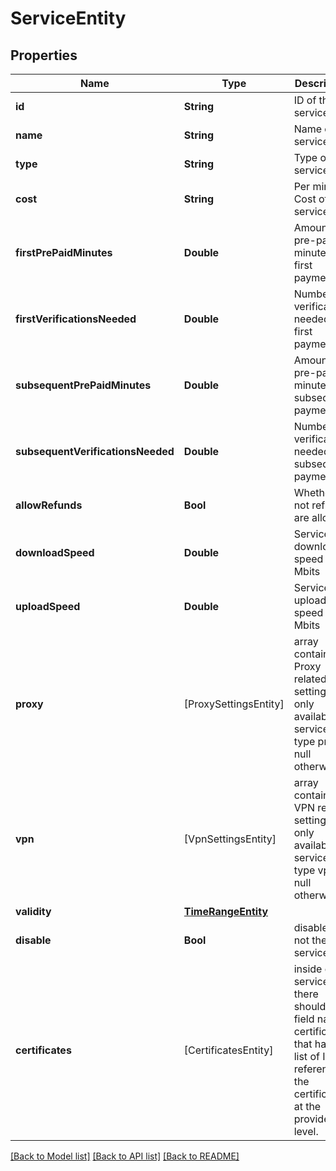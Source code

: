 # ServiceEntity

## Properties
Name | Type | Description | Notes
------------ | ------------- | ------------- | -------------
**id** | **String** | ID of the service | [optional] 
**name** | **String** | Name of the service | 
**type** | **String** | Type of the service | 
**cost** | **String** | Per minute Cost of the service | 
**firstPrePaidMinutes** | **Double** | Amount of pre-paid minutes for first payment | [optional] 
**firstVerificationsNeeded** | **Double** | Number of verifications needed for first payment | [optional] 
**subsequentPrePaidMinutes** | **Double** | Amount of pre-paid minutes for subsequent payments | [optional] 
**subsequentVerificationsNeeded** | **Double** | Number of verifications needed for subsequent payments | [optional] 
**allowRefunds** | **Bool** | Whether or not refunds are allowed | [optional] 
**downloadSpeed** | **Double** | Service download speed in Mbits | 
**uploadSpeed** | **Double** | Service upload speed in Mbits | 
**proxy** | [ProxySettingsEntity] | array containing Proxy related settings. only available if service is of type proxy, null otherwise | [optional] 
**vpn** | [VpnSettingsEntity] | array containing VPN related settings. only available if service is of type vpn, null otherwise | [optional] 
**validity** | [**TimeRangeEntity**](TimeRangeEntity.md) |  | [optional] 
**disable** | **Bool** | disable or not the service | 
**certificates** | [CertificatesEntity] | inside each service, there should be a field named certificates that has a list of IDs, referencing the certificates at the provider level. | [optional] 

[[Back to Model list]](../README.md#documentation-for-models) [[Back to API list]](../README.md#documentation-for-api-endpoints) [[Back to README]](../README.md)


